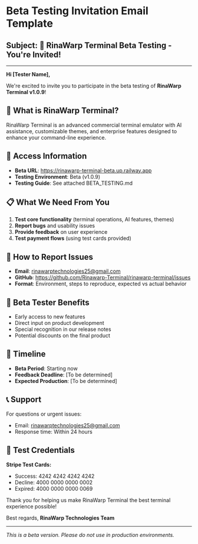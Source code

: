 # Beta Testing Invitation Email Template

## Subject: 🚀 RinaWarp Terminal Beta Testing - You're Invited!

---

**Hi [Tester Name],**

We're excited to invite you to participate in the beta testing of **RinaWarp Terminal v1.0.9**!

## 🎯 What is RinaWarp Terminal?
RinaWarp Terminal is an advanced commercial terminal emulator with AI assistance, customizable themes, and enterprise features designed to enhance your command-line experience.

## 🔗 Access Information
- **Beta URL**: https://rinawarp-terminal-beta.up.railway.app
- **Testing Environment**: Beta (v1.0.9)
- **Testing Guide**: See attached BETA_TESTING.md

## 📋 What We Need From You
1. **Test core functionality** (terminal operations, AI features, themes)
2. **Report bugs** and usability issues
3. **Provide feedback** on user experience
4. **Test payment flows** (using test cards provided)

## 🐛 How to Report Issues
- **Email**: rinawarptechnologies25@gmail.com
- **GitHub**: https://github.com/Rinawarp-Terminal/rinawarp-terminal/issues
- **Format**: Environment, steps to reproduce, expected vs actual behavior

## 🎁 Beta Tester Benefits
- Early access to new features
- Direct input on product development
- Special recognition in our release notes
- Potential discounts on the final product

## 📅 Timeline
- **Beta Period**: Starting now
- **Feedback Deadline**: [To be determined]
- **Expected Production**: [To be determined]

## 📞 Support
For questions or urgent issues:
- Email: rinawarptechnologies25@gmail.com
- Response time: Within 24 hours

## 🔧 Test Credentials
**Stripe Test Cards:**
- Success: 4242 4242 4242 4242
- Decline: 4000 0000 0000 0002
- Expired: 4000 0000 0000 0069

Thank you for helping us make RinaWarp Terminal the best terminal experience possible!

Best regards,
**RinaWarp Technologies Team**

---

*This is a beta version. Please do not use in production environments.*
